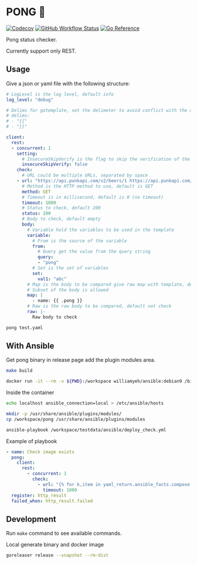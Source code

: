# PONG 🏓

[![Codecov](https://img.shields.io/codecov/c/github/worldline-go/pong?logo=codecov&style=flat-square)](https://app.codecov.io/gh/worldline-go/pong)
[![GitHub Workflow Status](https://img.shields.io/github/workflow/status/worldline-go/pong/Test?logo=github&style=flat-square&label=ci)](https://github.com/worldline-go/pong/actions)
[![Go Reference](https://pkg.go.dev/badge/github.com/worldline-go/pong.svg)](https://pkg.go.dev/github.com/worldline-go/pong)

Pong status checker.

Currently support only REST.

## Usage

Give a json or yaml file with the following structure:

```yaml
# LogLevel is the log level, default info
log_level: "debug"

# Delims for gotemplate, set the delimeter to avoid conflict with the other template engines
# delims:
# - "{{"
# - "}}"

client:
  rest:
  - concurrent: 1
    setting:
      # InsecureSkipVerify is the flag to skip the verification of the server's certificate chain and host name
      insecureSkipVerify: false
    check:
      # URL could be multiple URLs, separated by space
    - url: "https://api.punkapi.com/v2/beers/1 https://api.punkapi.com/v2/beers/2?pong=test"
      # Method is the HTTP method to use, default is GET
      method: GET
      # Timeout is in millisecond, default is 0 (no timeout)
      timeout: 1000
      # Status to check, default 200
      status: 200
      # Body to check, default empty
      body:
        # Variable hold the variables to be used in the template
        variable:
          # From is the source of the variable
          from:
            # Query get the value from the query string
            query:
            - "pong"
          # Set is the set of variables
          set:
            val1: "abc"
        # Map is the body to be compared give raw map with template, default not check
        # Subset of the body is allowed
        map: |
          - name: {{ .pong }}
        # Raw is the raw body to be compared, default not check
        raw: |-
          Raw body to check
```

```sh
pong test.yaml
```

## With Ansible

Get pong binary in release page add the plugin modules area.

```sh
make build
```

```sh
docker run -it --rm -v ${PWD}:/workspace williamyeh/ansible:debian9 /bin/bash
```

Inside the container

```sh
echo localhost ansible_connection=local > /etc/ansible/hosts

mkdir -p /usr/share/ansible/plugins/modules/
cp /workspace/pong /usr/share/ansible/plugins/modules

ansible-playbook /workspace/testdata/ansible/deploy_check.yml
```

Example of playbook

```yaml
- name: Check image exists
  pong:
    client:
      rest:
        - concurrent: 1
          check:
            - url: "{% for k,item in yaml_return.ansible_facts.compose.services.items() %} https://hub.docker.com/v2/repositories/{{ item.image.split(':')[0] }}/tags/{{ item.image.split(':')[1] }} {% endfor %}"
              timeout: 1000
  register: http_result
  failed_when: http_result.failed
```

## Development

Run `make` command to see available commands.

Local generate binary and docker image

```sh
goreleaser release --snapshot --rm-dist
```
